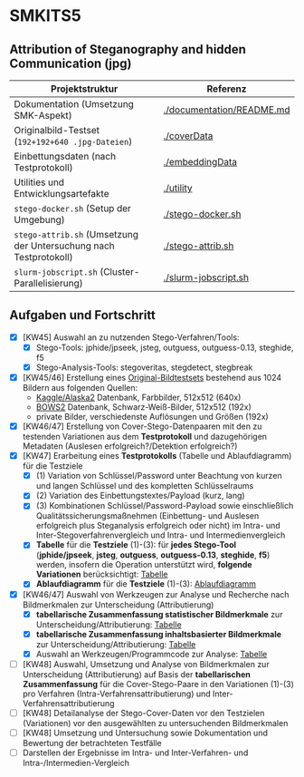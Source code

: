 # SMKITS5
## Attribution of Steganography and hidden Communication (jpg)
| Projektstruktur | Referenz |
| --- | --- |
| Dokumentation (Umsetzung SMK-Aspekt) | [./documentation/README.md](./documentation/README.md) |
| Originalbild-Testset (`192+192+640 .jpg-Dateien`) | [./coverData](./coverData) |
| Einbettungsdaten (nach Testprotokoll) | [./embeddingData](./embeddingData) |
| Utilities und Entwicklungsartefakte | [./utility](./utility) |
| `stego-docker.sh` (Setup der Umgebung) | [./stego-docker.sh](./stego-docker.sh) |
| `stego-attrib.sh` (Umsetzung der Untersuchung nach Testprotokoll) | [./stego-attrib.sh](./stego-attrib.sh) |
| `slurm-jobscript.sh` (Cluster-Parallelisierung) | [./slurm-jobscript.sh](./slurm-jobscript.sh) |
## Aufgaben und Fortschritt
- [X] [KW45] Auswahl an zu nutzenden Stego-Verfahren/Tools:
  - [X] Stego-Tools: jphide/jpseek, jsteg, outguess, outguess-0.13, steghide, f5
  - [X] Stego-Analysis-Tools: stegoveritas, stegdetect, stegbreak
- [X] [KW45/46] Erstellung eines [Original-Bildtestsets](./coverData) bestehend aus 1024 Bildern aus folgenden Quellen:
  - [Kaggle/Alaska2](https://www.kaggle.com/competitions/alaska2-image-steganalysis/data?select=Cover) Datenbank, Farbbilder, 512x512 (640x)
  - [BOWS2](http://bows2.ec-lille.fr/) Datenbank, Schwarz-Weiß-Bilder, 512x512 (192x)
  - private Bilder, verschiedenste Auflösungen und Größen (192x)
- [X] [KW46/47] Erstellung von Cover-Stego-Datenpaaren mit den zu testenden Variationen aus dem **Testprotokoll** und dazugehörigen Metadaten (Auslesen erfolgreich?/Detektion erfolgreich?)
- [X] [KW47] Erarbeitung eines **Testprotokolls** (Tabelle und Ablaufdiagramm) für die Testziele
  - [X] (1) Variation von Schlüssel/Password unter Beachtung von kurzen und langen Schlüssel und des kompletten Schlüsselraums
  - [X] (2) Variation des Einbettungstextes/Payload (kurz, lang)
  - [X] (3) Kombinationen Schlüssel/Password-Payload sowie einschließlich Qualitätssicherungsmaßnehmen (Einbettung- und Auslesen erfolgreich plus Steganalysis erfolgreich oder nicht) im Intra- und Inter-Stegoverfahrenvergleich und Intra- und Intermedienvergleich 
  - [X] **Tabelle** für die **Testziele** (1)-(3): für **jedes Stego-Tool** (**jphide/jpseek**, **jsteg**, **outguess**, **outguess-0.13**, **steghide**, **f5**) werden, insofern die Operation unterstützt wird, **folgende Variationen** berücksichtigt: [Tabelle](./documentation/variations.md)
  - [X] **Ablaufdiagramm** für die **Testziele** (1)-(3): [Ablaufdiagramm](./documentation/flowchart.md)
- [X] [KW46/47] Auswahl von Werkzeugen zur Analyse und Recherche nach Bildmerkmalen zur Unterscheidung (Attributierung)
  - [X] **tabellarische Zusammenfassung statistischer Bildmerkmale** zur Unterscheidung/Attributierung: [Tabelle](./documentation/attributes.md)
  - [X] **tabellarische Zusammenfassung inhaltsbasierter Bildmerkmale** zur Unterscheidung/Attributierung: [Tabelle](./documentation/attributes.md)
  - [X] Auswahl an Werkzeugen/Programmcode zur Analyse: [Tabelle](./documentation/tools.md)
- [ ] [KW48] Auswahl, Umsetzung und Analyse von Bildmerkmalen zur Unterscheidung (Attributierung) auf Basis der **tabellarischen Zusammenfassung** für die Cover-Stego-Paare in den Variationen (1)-(3) pro Verfahren (Intra-Verfahrensattributierung) und Inter-Verfahrensattributierung
- [ ] [KW48] Detailanalyse der Stego-Cover-Daten vor den Testzielen (Variationen) vor den ausgewählten zu untersuchenden Bildmerkmalen
- [ ] [KW48] Umsetzung und Untersuchung sowie Dokumentation und Bewertung der betrachteten Testfälle
- [ ] Darstellen der Ergebnisse im Intra- und Inter-Verfahren- und Intra-/Intermedien-Vergleich 
